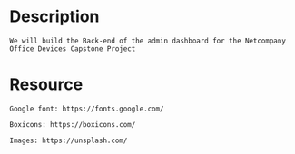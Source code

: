 # Description

    We will build the Back-end of the admin dashboard for the Netcompany Office Devices Capstone Project

# Resource

    Google font: https://fonts.google.com/

    Boxicons: https://boxicons.com/

    Images: https://unsplash.com/


